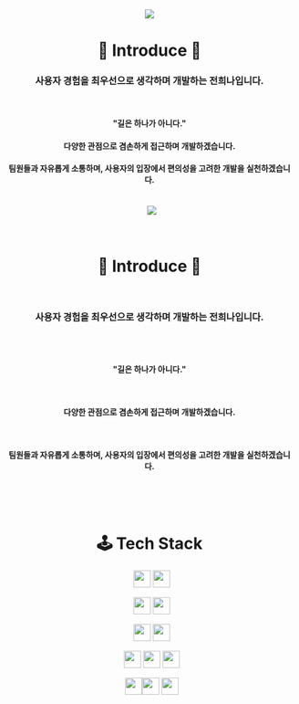 <div align=center>
  <img src="https://capsule-render.vercel.app/api?type=venom&text=HEENA's%20GitHub&color=9BBB59&height=250&fontSize=70&animation=fadeIn" />

  <h1>🔆 Introduce 🔆</h1>
  <h3>사용자 경험을 최우선으로 생각하며 개발하는 전희나입니다.</h3>
  <br>
  <h4>"길은 하나가 아니다."</h4>
  <h4>다양한 관점으로 겸손하게 접근하며 개발하겠습니다.</h4>
  <h4>팀원들과 자유롭게 소통하며, 사용자의 입장에서 편의성을 고려한 개발을 실천하겠습니다.</h4>
  <br>
</div>
<div align=center>
  <img src="https://capsule-render.vercel.app/api?type=venom&text=HEENA's%20GitHub&color=9BBB59&height=250&fontSize=70&animation=fadeIn" />

  <h1>🔆 Introduce 🔆</h1>
  <h3>사용자 경험을 최우선으로 생각하며 개발하는 전희나입니다.</h3>
  <br>
  <h4>"길은 하나가 아니다."</h4>
  <h4>다양한 관점으로 겸손하게 접근하며 개발하겠습니다.</h4>
  <h4>팀원들과 자유롭게 소통하며, 사용자의 입장에서 편의성을 고려한 개발을 실천하겠습니다.</h4>
<br>
    
  <h1>🕹️ Tech Stack</h1>
    
  <a><img src="https://img.shields.io/badge/TypeScript-007ACC?style=for-the-badge&logo=typescript&logoColor=white" height="30"/></a> <a><img src="https://img.shields.io/badge/javascript-%23F7DF1E.svg?&style=for-the-badge&logo=javascript&logoColor=black" height="30"/></a>
    
  <a><img src="https://img.shields.io/badge/NestJs-E0234E?style=for-the-badge&logo=NestJs&logoColor=white" height="30"/></a> <a><img src="https://img.shields.io/badge/Node.js-43853D?style=for-the-badge&logo=node.js&logoColor=white" height="30"/></a>
    
  <a><img src="https://img.shields.io/badge/Prisma-2D3748?style=for-the-badge&logo=Prisma&logoColor=white" height="30"/></a> <a><img src="https://img.shields.io/badge/TypeORM-FE0803?style=for-the-badge&logo=TypeORM&logoColor=white" height="30"/></a>
    
  <a><img src="https://img.shields.io/badge/mysql-4479A1?style=for-the-badge&logo=mysql&logoColor=white" height="30"/></a> <a><img src="https://img.shields.io/badge/PostgreSQL-316192?style=for-the-badge&logo=postgresql&logoColor=white" height="30"/></a> <a><img src="https://img.shields.io/badge/redis-%23DD0031.svg?&style=for-the-badge&logo=redis&logoColor=white" height="30"/></a>
    
  <a><img src="https://img.shields.io/badge/Docker-2496ED.svg?&style=for-the-badge&logo=Docker&logoColor=white" height="30"/></a><a><img src="https://img.shields.io/badge/auth0-EB5424.svg?&style=for-the-badge&logo=auth0&logoColor=white" height="30"/></a> <a><img src="https://img.shields.io/badge/json%20web%20tokens-323330?style=for-the-badge&logo=json-web-tokens&logoColor=white" height="30"/></a>
</div>

<br>
